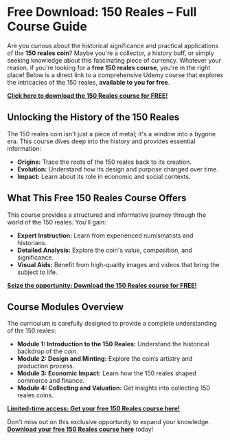# Free Download: 150 Reales – Full Course Guide

Are you curious about the historical significance and practical applications of the **150 reales coin**? Maybe you're a collector, a history buff, or simply seeking knowledge about this fascinating piece of currency. Whatever your reason, if you're looking for a **free 150 reales course**, you're in the right place! Below is a direct link to a comprehensive Udemy course that explores the intricacies of the 150 reales, **available to you for free**.

[**Click here to download the 150 Reales course for FREE!**](https://udemywork.com/150-reales)

## Unlocking the History of the 150 Reales

The 150 reales coin isn't just a piece of metal; it's a window into a bygone era. This course dives deep into the history and provides essential information:

*   **Origins:** Trace the roots of the 150 reales back to its creation.
*   **Evolution:** Understand how its design and purpose changed over time.
*   **Impact:** Learn about its role in economic and social contexts.

## What This Free 150 Reales Course Offers

This course provides a structured and informative journey through the world of the 150 reales. You'll gain:

*   **Expert Instruction:** Learn from experienced numismatists and historians.
*   **Detailed Analysis:** Explore the coin's value, composition, and significance.
*   **Visual Aids:** Benefit from high-quality images and videos that bring the subject to life.

[**Seize the opportunity: Download the 150 Reales course for FREE!**](https://udemywork.com/150-reales)

## Course Modules Overview

The curriculum is carefully designed to provide a complete understanding of the 150 reales:

*   **Module 1: Introduction to the 150 Reales:** Understand the historical backdrop of the coin.
*   **Module 2: Design and Minting:** Explore the coin’s artistry and production process.
*   **Module 3: Economic Impact:** Learn how the 150 reales shaped commerce and finance.
*   **Module 4: Collecting and Valuation:** Get insights into collecting 150 reales coins.

[**Limited-time access: Get your free 150 Reales course here!**](https://udemywork.com/150-reales)

Don't miss out on this exclusive opportunity to expand your knowledge. **[Download your free 150 Reales course here](https://udemywork.com/150-reales)** today!

